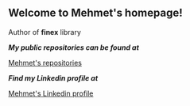 ## Welcome to Mehmet's homepage!

Author of **finex** library

***My public repositories can be found at***

[Mehmet's repositories](https://github.com/doganmehmet?tab=repositories)


_**Find my Linkedin profile at**_

[Mehmet's Linkedin profile](https://www.linkedin.com/in/dmehmet/?locale=en_US)
